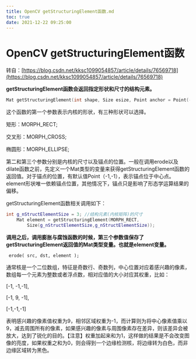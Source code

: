 ```yaml
---
title: OpenCV getStructuringElement函数.md
toc: true
date: 2021-12-22 09:25:00
---
```

# OpenCV getStructuringElement函数

转自：[https://blog.csdn.net/kksc1099054857/article/details/76569718](https://blog.csdn.net/kksc1099054857/article/details/76569718)

**getStructuringElement函数会返回指定形状和尺寸的结构元素。**

```cpp
Mat getStructuringElement(int shape, Size esize, Point anchor = Point(-1, -1));
```

这个函数的第一个参数表示内核的形状，有三种形状可以选择。

矩形：MORPH_RECT;

交叉形：MORPH_CROSS;

椭圆形：MORPH_ELLIPSE;

第二和第三个参数分别是内核的尺寸以及锚点的位置。一般在调用erode以及dilate函数之前，先定义一个Mat类型的变量来获得getStructuringElement函数的返回值。对于锚点的位置，有默认值Point（-1,-1），表示锚点位于中心点。element形状唯一依赖锚点位置，其他情况下，锚点只是影响了形态学运算结果的偏移。

getStructuringElement函数相关调用如下：

```cpp
int g_nStructElementSize = 3; //结构元素(内核矩阵)的尺寸
	Mat element = getStructuringElement(MORPH_RECT,
		Size(g_nStructElementSize,g_nStructElementSize));

```

**调用之后，调用膨胀与腐蚀函数的时候，第三个参数值保存了getStructuringElement返回值的Mat类型变量。也就是element变量。**

```
 erode( src, dst, element );
```

通常核是一个二位数组，特征是奇数行、奇数列，中心位置对应着感兴趣的像素，数组每一个元素为整数或者浮点数，相对应值的大小对应其权重，比如：

[-1, -1,-1],

[-1, 9, -1],

[-1,-1,-1]

表明感兴趣的像素值权重为9，相邻区域权重为-1，而计算则为将中心像素值乘以9，减去周围所有的像素，如果感兴趣的像素与周围像素存在差异，则该差异会被放大，达到了锐化的目的。【注意】权重加起来和为1，这样做的结果是不会改变图像的亮度，如果权重之和为0，则会得到一个边缘检测核，将边缘转为白色，而非边缘区域转为黑色。